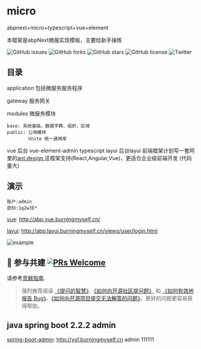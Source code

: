 # micro
abpnext+micro+typescript+vue+element

本框架是abpNext微服实现模板，主要给新手操练

![GitHub issues](https://img.shields.io/github/issues/burningmyself/micro)
![GitHub forks](https://img.shields.io/github/forks/burningmyself/micro)
![GitHub stars](https://img.shields.io/github/stars/burningmyself/micro)
![GitHub license](https://img.shields.io/github/license/burningmyself/micro)
![Twitter](https://img.shields.io/twitter/url?url=https%3A%2F%2Fgithub.com%2Fburningmyself%2Fmicro)

## 目录

application 包括微服务服务程序

gateway 服务网关

modules 微服务模块

    base: 系统基础，数据字典，组织，区域
    public: 公用模块
            Unite 统一通用库

vue 后台 vue-element-admin typescript
layui 后台layui
    前端框架计划写一套阿里的[ant.design](https://ant.design/index-cn),这框架支持(React,Angular,Vue)，更适合企业级前端开发 (代码量大)

## 演示

    账户:admin
    密码:1q2w3E*

[vue](http://abp.vue.burningmyself.cn/): http://abp.vue.burningmyself.cn/

[layui](http://abp.layui.burningmyself.cn/views/user/login.html): http://abp.layui.burningmyself.cn/views/user/login.html

![example](./vue/src/assets/example.png)

## 🤝 参与共建 [![PRs Welcome](https://img.shields.io/badge/PRs-welcome-brightgreen.svg?style=flat-square)](http://makeapullrequest.com)

请参考[贡献指南](https://github.com/burningmyself/micro/blob/master/.github/CONTRIBUTING.md).

> 强烈推荐阅读 [《提问的智慧》](https://github.com/ryanhanwu/How-To-Ask-Questions-The-Smart-Way)、[《如何向开源社区提问题》](https://github.com/seajs/seajs/issues/545) 和 [《如何有效地报告 Bug》](http://www.chiark.greenend.org.uk/%7Esgtatham/bugs-cn.html)、[《如何向开源项目提交无法解答的问题》](https://zhuanlan.zhihu.com/p/25795393)，更好的问题更容易获得帮助。

## java  spring boot 2.2.2 admin
[spring-boot-admin](https://github.com/burningmyself/ysf): http://ysf.burningmyself.cn
admin  111111
  




